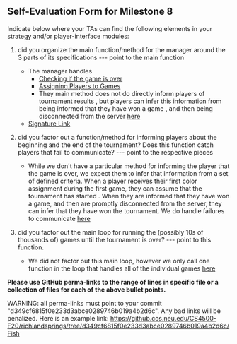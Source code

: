 ## Self-Evaluation Form for Milestone 8

Indicate below where your TAs can find the following elements in your strategy and/or player-interface modules:

1. did you organize the main function/method for the manager around
the 3 parts of its specifications --- point to the main function

    - The manager handles
        - [Checking if the game is over](https://github.ccs.neu.edu/CS4500-F20/richlandsprings/blob/d349cf6815f0e233d3abce0289746b019a4b2d6c/Fish/Common/src/main/java/com/cs4500/fish/admin/TournamentManager.java#L24)
        - [Assigning Players to Games](https://github.ccs.neu.edu/CS4500-F20/richlandsprings/blob/d349cf6815f0e233d3abce0289746b019a4b2d6c/Fish/Common/src/main/java/com/cs4500/fish/admin/TournamentManager.java#L29)
        - They main method does not do directly inform players of tournament
         results
        , but players can
         infer this information from being informed that they have won a game
         , and then being disconnected from the server 
        [here
        ](https://github.ccs.neu.edu/CS4500-F20/richlandsprings/blob/d349cf6815f0e233d3abce0289746b019a4b2d6c/Fish/Common/src/main/java/com/cs4500/fish/admin/TournamentManager.java#L55)
    - [Signature Link](https://github.ccs.neu.edu/CS4500-F20/richlandsprings/blob/d349cf6815f0e233d3abce0289746b019a4b2d6c/Fish/Common/src/main/java/com/cs4500/fish/admin/TournamentManager.java#L19)

2. did you factor out a function/method for informing players about
the beginning and the end of the tournament? Does this function catch
players that fail to communicate? --- point to the respective pieces

    - While we don't have a particular method for informing the player that
     the game is over, we expect them to infer that information from a set of
      defined criteria. When a player receives their first color assignment
       during the first game, they can assume that the tournament has started
       . When they are informed that they have won a game, and then are
        promptly disconnected from the server, they can infer that they have
         won the tournament. We do handle failures to communicate [here](https://github.ccs.neu.edu/CS4500-F20/richlandsprings/blob/d349cf6815f0e233d3abce0289746b019a4b2d6c/Fish/Common/src/main/java/com/cs4500/fish/admin/PlayerSystemInteraction.java#L17)

3. did you factor out the main loop for running the (possibly 10s of
thousands of) games until the tournament is over? --- point to this
function.

    - We did not factor out this main loop, however we only call one function
     in the loop that handles all of the individual games [here](https://github.ccs.neu.edu/CS4500-F20/richlandsprings/blob/d349cf6815f0e233d3abce0289746b019a4b2d6c/Fish/Common/src/main/java/com/cs4500/fish/admin/TournamentManager.java#L30)

**Please use GitHub perma-links to the range of lines in specific
file or a collection of files for each of the above bullet points.**


  WARNING: all perma-links must point to your commit "d349cf6815f0e233d3abce0289746b019a4b2d6c".
  Any bad links will be penalized.
  Here is an example link:
    <https://github.ccs.neu.edu/CS4500-F20/richlandsprings/tree/d349cf6815f0e233d3abce0289746b019a4b2d6c/Fish>

